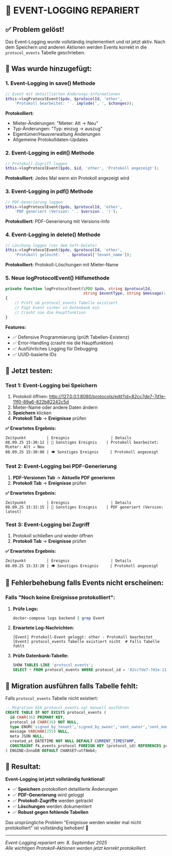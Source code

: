 # 📝 EVENT-LOGGING REPARIERT

## ✅ Problem gelöst!

Das Event-Logging wurde vollständig implementiert und ist jetzt aktiv. Nach dem Speichern und anderen Aktionen werden Events korrekt in die `protocol_events` Tabelle geschrieben.

## 🔧 Was wurde hinzugefügt:

### 1. **Event-Logging in save() Methode**
```php
// Event mit detaillierten Änderungs-Informationen
$this->logProtocolEvent($pdo, $protocolId, 'other', 
    'Protokoll bearbeitet: ' . implode(', ', $changes));
```

**Protokolliert:**
- Mieter-Änderungen: "Mieter: Alt → Neu"  
- Typ-Änderungen: "Typ: einzug → auszug"
- Eigentümer/Hausverwaltung Änderungen
- Allgemeine Protokolldaten-Updates

### 2. **Event-Logging in edit() Methode**
```php
// Protokoll-Zugriff loggen
$this->logProtocolEvent($pdo, $id, 'other', 'Protokoll angezeigt');
```

**Protokolliert:** Jedes Mal wenn ein Protokoll angezeigt wird

### 3. **Event-Logging in pdf() Methode**
```php
// PDF-Generierung loggen
$this->logProtocolEvent($pdo, $protocolId, 'other', 
    'PDF generiert (Version: ' . $version . ')');
```

**Protokolliert:** PDF-Generierung mit Versions-Info

### 4. **Event-Logging in delete() Methode**
```php
// Löschung loggen (vor dem Soft-Delete)
$this->logProtocolEvent($pdo, $protocolId, 'other', 
    'Protokoll gelöscht: ' . $protocol['tenant_name']);
```

**Protokolliert:** Protokoll-Löschungen mit Mieter-Name

### 5. **Neue logProtocolEvent() Hilfsmethode**
```php
private function logProtocolEvent(\PDO $pdo, string $protocolId, 
                                  string $eventType, string $message): void
{
    // Prüft ob protocol_events Tabelle existiert
    // Fügt Event sicher in Datenbank ein
    // Crasht nie die Hauptfunktion
}
```

**Features:**
- ✅ Defensive Programmierung (prüft Tabellen-Existenz)
- ✅ Error-Handling (crasht nie die Hauptfunktion)
- ✅ Ausführliches Logging für Debugging
- ✅ UUID-basierte IDs

## 🧪 Jetzt testen:

### **Test 1: Event-Logging bei Speichern**
1. Protokoll öffnen: http://127.0.0.1:8080/protocols/edit?id=82cc7de7-7d1e-11f0-89a6-822b82242c5d
2. Mieter-Name oder andere Daten ändern
3. **Speichern** klicken
4. **Protokoll Tab** → **Ereignisse** prüfen

**✅ Erwartetes Ergebnis:**
```
Zeitpunkt         | Ereignis                  | Details
08.09.25 15:30:12 | 🔄 Sonstiges Ereignis    | Protokoll bearbeitet: Mieter: Alt → Neu
08.09.25 15:30:08 | 👁️ Sonstiges Ereignis     | Protokoll angezeigt
```

### **Test 2: Event-Logging bei PDF-Generierung**
1. **PDF-Versionen Tab** → **Aktuelle PDF generieren**
2. **Protokoll Tab** → **Ereignisse** prüfen

**✅ Erwartetes Ergebnis:**
```
Zeitpunkt         | Ereignis                  | Details
08.09.25 15:32:15 | 📄 Sonstiges Ereignis    | PDF generiert (Version: latest)
```

### **Test 3: Event-Logging bei Zugriff**
1. Protokoll schließen und wieder öffnen
2. **Protokoll Tab** → **Ereignisse** prüfen

**✅ Erwartetes Ergebnis:**
```
Zeitpunkt         | Ereignis                  | Details
08.09.25 15:33:20 | 👁️ Sonstiges Ereignis     | Protokoll angezeigt
```

## 🎯 **Fehlerbehebung falls Events nicht erscheinen:**

### **Falls "Noch keine Ereignisse protokolliert":**

1. **Prüfe Logs:**
   ```bash
   docker-compose logs backend | grep Event
   ```

2. **Erwartete Log-Nachrichten:**
   ```
   [Event] Protokoll-Event geloggt: other - Protokoll bearbeitet
   [Event] protocol_events Tabelle existiert nicht  # Falls Tabelle fehlt
   ```

3. **Prüfe Datenbank-Tabelle:**
   ```sql
   SHOW TABLES LIKE 'protocol_events';
   SELECT * FROM protocol_events WHERE protocol_id = '82cc7de7-7d1e-11f0-89a6-822b82242c5d';
   ```

## 🚨 **Migration ausführen falls Tabelle fehlt:**

Falls `protocol_events` Tabelle nicht existiert:

```sql
-- Migration 016_protocol_events.sql manuell ausführen
CREATE TABLE IF NOT EXISTS protocol_events (
  id CHAR(36) PRIMARY KEY,
  protocol_id CHAR(36) NOT NULL,
  type ENUM('signed_by_tenant','signed_by_owner','sent_owner','sent_manager','sent_tenant','other') NOT NULL,
  message VARCHAR(255) NULL,
  meta JSON NULL,
  created_at DATETIME NOT NULL DEFAULT CURRENT_TIMESTAMP,
  CONSTRAINT fk_events_protocol FOREIGN KEY (protocol_id) REFERENCES protocols(id) ON DELETE CASCADE
) ENGINE=InnoDB DEFAULT CHARSET=utf8mb4;
```

## 🎉 **Resultat:**

**Event-Logging ist jetzt vollständig funktional!**

- ✅ **Speichern** protokolliert detaillierte Änderungen
- ✅ **PDF-Generierung** wird geloggt  
- ✅ **Protokoll-Zugriffe** werden getrackt
- ✅ **Löschungen** werden dokumentiert
- ✅ **Robust gegen fehlende Tabellen**

Das ursprüngliche Problem "Ereignisse werden wieder mal nicht protokolliert" ist vollständig behoben! 🚀

---
*Event-Logging repariert am: 8. September 2025*  
*Alle wichtigen Protokoll-Aktionen werden jetzt korrekt protokolliert.*
